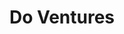 ---
layout: firm_page
title: "Do Ventures"
id: "doventures.vc"
permalink: "/doventuresdoventures.vc/"
website: "https://doventures.vc/en"
offices: "Ho Chi Minh City (Vietnam), Wilmington (United States)"
investment_stages: "Seed, Series A"
portfolio_companies: "Vuihoc, F99, MFast, Metub, Vuihoc, Mfast, Palexy, Bizzi, Advance, Azota, Coolmate, OCG, Cooky, FlexOS, Finhay, Specter, Solano, Vinmake, Presight, Allra, Ringle, CASE, Validus, Manabie"
portfolio_link: "https://doventures.vc/en/portfolio"
investment_markets: "EdTech, FinTech, Retail, Artificial Intelligence, Business Automation, FoodTech, Climate Tech, Manufacturing"
founded_year: "2020"
description: "Do Ventures is an early-stage venture capital firm focusing on technology companies in Vietnam and Southeast Asia. They invest in B2C platforms and global-scaled B2B platforms, supporting startups with funding, mentorship, and operational support."
linkedin: "https://www.linkedin.com/company/doventures/"
twitter: ""
instagram: ""
team_page: ""
investor_type: "Venture Capital"
crunchbase: "https://www.crunchbase.com/organization/do-ventures"
pitchbook: "https://pitchbook.com/profiles/investor/438935-68"

# SEO Optimization
meta_title: "Do Ventures - VC Firm - projectstartups.com"
meta_description: "Do Ventures, Do Ventures is an early-stage venture capital firm focusing on technology companies in Vietnam and Southeast Asia. They invest in B2C platforms and gl..."
meta_keywords: "Do Ventures, EdTech, FinTech, Retail, Artificial Intelligence, Business Automation, FoodTech, Climate Tech, Manufacturing, VC firm, venture capital, startup investor, projectstartups.com"
canonical_url: "https://vc.projectstartups.com/doventuresdoventures.vc/"
---